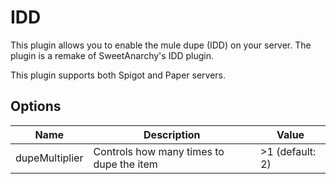 # IDD
This plugin allows you to enable the mule dupe (IDD) on your server. The plugin is a remake of SweetAnarchy's IDD plugin.

This plugin supports both Spigot and Paper servers.

## Options

| Name | Description | Value |
| --------------- | --------------- | --------------- |
| dupeMultiplier | Controls how many times to dupe the item | >1 (default: 2) |

